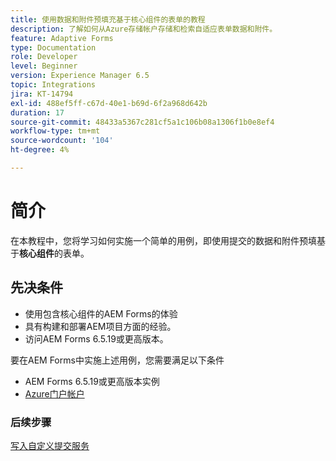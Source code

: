 ```yaml
---
title: 使用数据和附件预填充基于核心组件的表单的教程
description: 了解如何从Azure存储帐户存储和检索自适应表单数据和附件。
feature: Adaptive Forms
type: Documentation
role: Developer
level: Beginner
version: Experience Manager 6.5
topic: Integrations
jira: KT-14794
exl-id: 488ef5ff-c67d-40e1-b69d-6f2a968d642b
duration: 17
source-git-commit: 48433a5367c281cf5a1c106b08a1306f1b0e8ef4
workflow-type: tm+mt
source-wordcount: '104'
ht-degree: 4%

---
```


# 简介

在本教程中，您将学习如何实施一个简单的用例，即使用提交的数据和附件预填基于&#x200B;**核心组件**&#x200B;的表单。

## 先决条件

* 使用包含核心组件的AEM Forms的体验
* 具有构建和部署AEM项目方面的经验。
* 访问AEM Forms 6.5.19或更高版本。

要在AEM Forms中实施上述用例，您需要满足以下条件

* AEM Forms 6.5.19或更高版本实例
* [Azure门户帐户](https://portal.azure.com/)


### 后续步骤

[写入自定义提交服务](./create-custom-submit.md)
